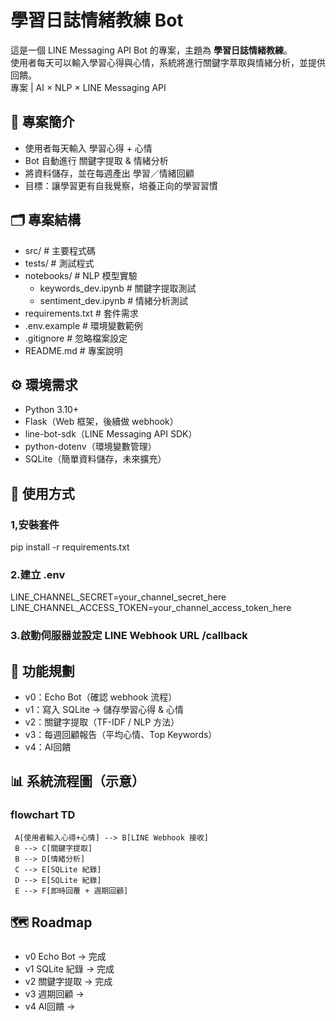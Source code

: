 # 學習日誌情緒教練 Bot

這是一個 LINE Messaging API Bot 的專案，主題為 **學習日誌情緒教練**。  
使用者每天可以輸入學習心得與心情，系統將進行關鍵字萃取與情緒分析，並提供回饋。  
專案 | AI × NLP × LINE Messaging API


## 📌 專案簡介
- 使用者每天輸入 學習心得 + 心情
- Bot 自動進行 關鍵字提取 & 情緒分析
- 將資料儲存，並在每週產出 學習／情緒回顧
- 目標：讓學習更有自我覺察，培養正向的學習習慣


## 🗂️ 專案結構
- src/              # 主要程式碼
- tests/            # 測試程式
- notebooks/        # NLP 模型實驗
  - keywords_dev.ipynb   # 關鍵字提取測試
  - sentiment_dev.ipynb  # 情緒分析測試
- requirements.txt  # 套件需求
- .env.example      # 環境變數範例
- .gitignore        # 忽略檔案設定
- README.md         # 專案說明


## ⚙️ 環境需求
- Python 3.10+
- Flask（Web 框架，後續做 webhook）
- line-bot-sdk（LINE Messaging API SDK）
- python-dotenv（環境變數管理）
- SQLite（簡單資料儲存，未來擴充）


## 🚀 使用方式
### 1,安裝套件
pip install -r requirements.txt

### 2.建立 .env
LINE_CHANNEL_SECRET=your_channel_secret_here  
LINE_CHANNEL_ACCESS_TOKEN=your_channel_access_token_here

### 3.啟動伺服器並設定 LINE Webhook URL /callback


## 🧩 功能規劃
- v0：Echo Bot（確認 webhook 流程）
- v1：寫入 SQLite → 儲存學習心得 & 心情
- v2：關鍵字提取（TF-IDF / NLP 方法）
- v3：每週回顧報告（平均心情、Top Keywords）
- v4：AI回饋


## 📊 系統流程圖（示意）
### flowchart TD
     A[使用者輸入心得+心情] --> B[LINE Webhook 接收]
     B --> C[關鍵字提取]
     B --> D[情緒分析]
     C --> E[SQLite 紀錄]
     D --> E[SQLite 紀錄]
     E --> F[即時回覆 + 週期回顧]

    
 ## 🗺️ Roadmap
 ###    
- v0 Echo Bot → 完成
- v1 SQLite 紀錄 → 完成
- v2 關鍵字提取 → 完成
- v3 週期回顧 → 
- v4 AI回饋 → 




